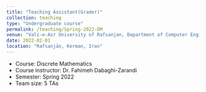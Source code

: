 ```yaml
---
title: "Teaching Assistant(Grader)"
collection: teaching
type: "Undergraduate course"
permalink: /teaching/Spring-2022-DM
venue: "Vali-e-Asr University of Rafsanjan, Department of Computer Engineering"
date: 2022-02-01
location: "Rafsanjān, Kerman, Iran"
---
```


- Course: Discrete Mathematics
- Course instructor: Dr. Fahimeh Dabaghi-Zarandi
- Semester: Spring 2022
- Team size: 5 TAs

